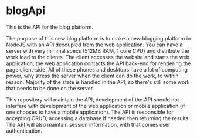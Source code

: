 # blogApi
This is the API for the blog platform.

The purpose of this new blog platform is to make a new blogging platform in NodeJS with an API decoupled from the web application. You can have a server with very minimal specs (512MB RAM, 1 core CPU) and distribute the work load to the clients. The client accesses the website and starts the web application, the web application contacts the API back-end for rendering the page client-side. All of these phones and desktops have a lot of computing power, why stress the server when the client can do the work, to within reason. Majority of the state is handled in the API, so there's still some work that needs to be done on the server.

This repository will maintain the API, development of the API should not interfere with development of the web application or mobile application (if one chooses to have a mobile application). The API is responsible for accepting CRUD, accessing a database if needed then returning the results. The API will also maintain session information, with that comes user authentication. 
